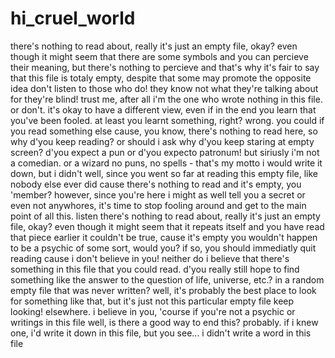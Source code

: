 # hi_cruel_world

there's nothing to read about, really
it's just an empty file, okay?
even though it might seem that there are some symbols
and you can percieve their meaning, but
there's nothing to percieve and that's
why it's fair to say that this file is totaly empty,
despite that some may promote the opposite idea
don't listen to those who do! they know not what
they're talking about for they're blind!
trust me, after all i'm the one who wrote
nothing in this file. or don't. it's okay
to have a different view, even if in the end
you learn that you've been fooled.
at least you learnt something, right?
wrong. you could if you read something else cause,
you know, there's nothing to read here, so
why d'you keep reading? or should i ask
why d'you keep staring at empty screen?
d'you expect a pun or d'you expecto patronum!
but siriusly i'm not a comedian. or a wizard
no puns, no spells - that's my motto
i would write it down, but i didn't
well, since you went so far at reading this
empty file, like nobody else ever did
cause there's nothing to read and it's empty,
you 'member? however, since you're here
i might as well tell you a secret or even not
anywhores, it's time to stop fooling around
and get to the main point of all this. listen
there's nothing to read about, really
it's just an empty file, okay?
even though it might seem that it repeats itself
and you have read that piece earlier
it couldn't be true, cause it's empty
you wouldn't happen to be a psychic of some sort,
would you? if so, you should immediatly quit reading
cause i don't believe in you! neither do i believe
that there's something in this file that
you could read. d'you really still hope to find something
like the answer to the question of life, universe, etc.?
in a random empty file that was never written?
well, it's probably the best place to look for something
like that, but it's just not this particular empty file
keep looking! elsewhere. i believe in you, 'course
if you're not a psychic or writings in this file
well, is there a good way to end this? probably.
if i knew one, i'd write it down in this file, but
you see... i didn't write a word in this file
